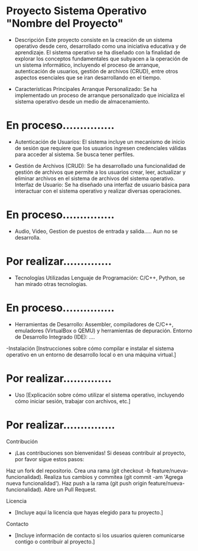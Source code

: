 # Proyecto Sistema Operativo "Nombre del Proyecto"
 - Descripción
Este proyecto consiste en la creación de un sistema operativo desde cero, desarrollado como una iniciativa educativa y de aprendizaje. El sistema operativo se ha diseñado con la finalidad de explorar los conceptos fundamentales que subyacen a la operación de un sistema informático, incluyendo el proceso de arranque, autenticación de usuarios, gestión de archivos (CRUD), entre otros aspectos esenciales que se iran desarrollando en el tiempo.

- Características Principales
Arranque Personalizado: Se ha implementado un proceso de arranque personalizado que inicializa el sistema operativo desde un medio de almacenamiento. 
# En proceso...............

- Autenticación de Usuarios: El sistema incluye un mecanismo de inicio de sesión que requiere que los usuarios ingresen credenciales válidas para acceder al sistema. Se busca tener perfiles.

- Gestión de Archivos (CRUD): Se ha desarrollado una funcionalidad de gestión de archivos que permite a los usuarios crear, leer, actualizar y eliminar archivos en el sistema de archivos del sistema operativo.
Interfaz de Usuario: Se ha diseñado una interfaz de usuario básica para interactuar con el sistema operativo y realizar diversas operaciones.
# En proceso...............

- Audio, Video, Gestion de puestos de entrada y salida..... Aun no se desarrolla.
# Por realizar..............

- Tecnologías Utilizadas
Lenguaje de Programación: C/C++, Python, se han mirado otras tecnologias.
# En proceso...............

- Herramientas de Desarrollo: Assembler, compiladores de C/C++, emuladores (VirtualBox o QEMU) y herramientas de depuración.
Entorno de Desarrollo Integrado (IDE): ....

-Instalación
[Instrucciones sobre cómo compilar e instalar el sistema operativo en un entorno de desarrollo local o en una máquina virtual.]
# Por realizar..............

- Uso
[Explicación sobre cómo utilizar el sistema operativo, incluyendo cómo iniciar sesión, trabajar con archivos, etc.]
# Por realizar...............

Contribución
- ¡Las contribuciones son bienvenidas! Si deseas contribuir al proyecto, por favor sigue estos pasos:

Haz un fork del repositorio.
Crea una rama (git checkout -b feature/nueva-funcionalidad).
Realiza tus cambios y commitea (git commit -am 'Agrega nueva funcionalidad').
Haz push a la rama (git push origin feature/nueva-funcionalidad).
Abre un Pull Request.

Licencia
- [Incluye aquí la licencia que hayas elegido para tu proyecto.]

Contacto
- [Incluye información de contacto si los usuarios quieren comunicarse contigo o contribuir al proyecto.]